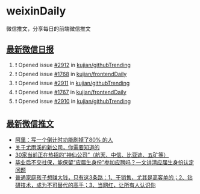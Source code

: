 # weixinDaily
微信推文，分享每日的前端微信推文

## [最新微信日报](https://github.com/kujian/weixinDaily/issues)

<!--START_SECTION:activity-->
1. ❗ Opened issue [#2912](https://github.com/kujian/githubTrending/issues/2912) in [kujian/githubTrending](https://github.com/kujian/githubTrending)
2. ❗ Opened issue [#1768](https://github.com/kujian/frontendDaily/issues/1768) in [kujian/frontendDaily](https://github.com/kujian/frontendDaily)
3. ❗ Opened issue [#2911](https://github.com/kujian/githubTrending/issues/2911) in [kujian/githubTrending](https://github.com/kujian/githubTrending)
4. ❗ Opened issue [#1767](https://github.com/kujian/frontendDaily/issues/1767) in [kujian/frontendDaily](https://github.com/kujian/frontendDaily)
5. ❗ Opened issue [#2910](https://github.com/kujian/githubTrending/issues/2910) in [kujian/githubTrending](https://github.com/kujian/githubTrending)
<!--END_SECTION:activity-->


## [最新微信推文](https://weixin.qdkfweb.cn/)

<!-- BLOG-POST-LIST:START -->
- [阿里：写一个倒计时功能刷掉了80% 的人](https://weixin.qdkfweb.cn/56477.html)
- [关于尤雨溪的新公司，你需要知道的](https://weixin.qdkfweb.cn/56504.html)
- [30家当前正在热招的“神仙公司”（航天、中信、比亚迪、五矿等）](https://weixin.qdkfweb.cn/56505.html)
- [毕业后不交社保，能保留“应届生身份”参加应聘吗？一文讲清应届生身份认定问题](https://weixin.qdkfweb.cn/56506.html)
- [普通家庭孩子想赚大钱，只有这3条路：1、干销售，尤其是高客单的；2、钻研技术，成为不可替代的高手；3、当网红，让所有人认识你](https://weixin.qdkfweb.cn/56508.html)
<!-- BLOG-POST-LIST:END -->